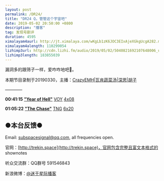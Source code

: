 ```yaml
---
layout: post
permalink: /DR24/
title: "DR24 Q，管管这个宇宙吧"
date: 2019-05-02 20:50:00 +0800
description: "播客"
tag: 发现号剧评
duration: 4595
ximalayam4aurl: http://jt.ximalaya.com/wKgLb1zK6JOC3EIxAjeXGkgUcgA282.m4a?channel=rss&amp;album_id=3135361&amp;track_id=180703993&amp;uid=6418191&amp;jt=http://audio.xmcdn.com/group60/M0B/60/A2/wKgLb1zK6JOC3EIxAjeXGkgUcgA282.m4a
ximalayam4alength: 110299054
lizhimp3url: http://cdn.lizhi.fm/audio/2019/05/02/5040821692107648006_ud.mp3
lizhimp3length: 183855039
---   
```


漏洞多的跟筛子一样，爱咋咋地吧💊。

本期节目录制于20190330，主播：[CrazyEMH](mailto:emh@trekin.space)\|[瓦肯蔬菜汤](http://weibo.com/u/5013547255)\|[深思](mailto:deepthought@trekin.space)\|[胡子](https://weibo.com/p/1005051764117203)

————

**00:41:15** [**&quot;Year of Hell&quot;**](https://memory-alpha.fandom.com/wiki/Year_of_Hell_(episode)) [VOY](https://memory-alpha.fandom.com/wiki/VOY) [4x08](https://memory-alpha.fandom.com/wiki/VOY_Season_4)

**01:05:22** [**&quot;The Chase&quot;**](https://memory-alpha.fandom.com/wiki/The_Chase_(episode)) [TNG](https://memory-alpha.fandom.com/wiki/TNG) [6x20](https://memory-alpha.fandom.com/wiki/TNG_Season_6)

## ●本台反馈●

Email: [subspacesignal@qq.com](mailto:subspacesignal@qq.com), all frequencies open.

官网：[http://trekin.space](http://trekin.space)，官网包含完整且富文本格式的 shownotes

听众交流群：QQ群号 591546843

新浪微博：[@迷于星际播客](http://weibo.com/lostinst)
